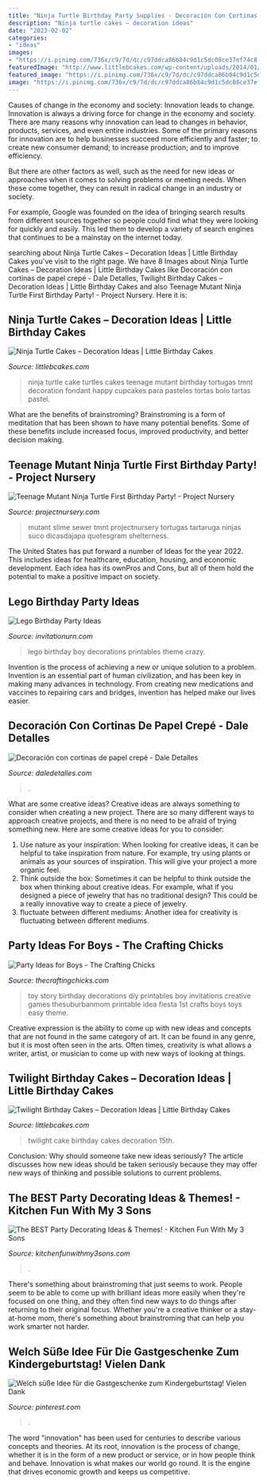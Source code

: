 ```yaml
---
title: "Ninja Turtle Birthday Party Supplies - Decoración Con Cortinas De Papel Crepé"
description: "Ninja turtle cakes – decoration ideas"
date: "2023-02-02"
categories:
- "ideas"
images:
- "https://i.pinimg.com/736x/c9/7d/dc/c97ddca86b84c9d1c5dc08ce37ef74c8.jpg"
featuredImage: "http://www.littlebcakes.com/wp-content/uploads/2014/01/Twilight-Cake-Ideas.jpg"
featured_image: "https://i.pinimg.com/736x/c9/7d/dc/c97ddca86b84c9d1c5dc08ce37ef74c8.jpg"
image: "https://i.pinimg.com/736x/c9/7d/dc/c97ddca86b84c9d1c5dc08ce37ef74c8.jpg"
---
```



Causes of change in the economy and society: Innovation leads to change.
Innovation is always a driving force for change in the economy and society. There are many reasons why innovation can lead to changes in behavior, products, services, and even entire industries. 
Some of the primary reasons for innovation are to help businesses succeed more efficiently and faster; to create new consumer demand; to increase production; and to improve efficiency. 

But there are other factors as well, such as the need for new ideas or approaches when it comes to solving problems or meeting needs. When these come together, they can result in radical change in an industry or society.

For example, Google was founded on the idea of bringing search results from different sources together so people could find what they were looking for quickly and easily. This led them to develop a variety of search engines that continues to be a mainstay on the internet today.

	

		
searching about Ninja Turtle Cakes – Decoration Ideas | Little Birthday Cakes you've visit to the right page. We have 8 Images about Ninja Turtle Cakes – Decoration Ideas | Little Birthday Cakes like Decoración con cortinas de papel crepé - Dale Detalles, Twilight Birthday Cakes – Decoration Ideas | Little Birthday Cakes and also Teenage Mutant Ninja Turtle First Birthday Party! - Project Nursery. Here it is:
		
    
## Ninja Turtle Cakes – Decoration Ideas | Little Birthday Cakes

<img loading=lazy src="http://www.littlebcakes.com/wp-content/uploads/2014/01/Teenage-Mutant-Ninja-Turtles-Birthday-Cake.jpg" onerror="this.onerror=null;this.src='https://tse4.mm.bing.net/th?id=OIP.OkL-67KTta2eDNEeaAo_5wHaKC&amp;pid=15.1';" alt="Ninja Turtle Cakes – Decoration Ideas | Little Birthday Cakes">

_Source: littlebcakes.com_

>ninja turtle cake turtles cakes teenage mutant birthday tortugas tmnt decoration fondant happy cupcakes para pasteles tortas bolo tartas pastel. 

	

What are the benefits of brainstroming?
Brainstroming is a form of meditation that has been shown to have many potential benefits. Some of these benefits include increased focus, improved productivity, and better decision making.

    
## Teenage Mutant Ninja Turtle First Birthday Party! - Project Nursery

<img loading=lazy src="https://projectnursery.com/wp-content/uploads/2014/10/IMG_8139-682x1024.jpg" onerror="this.onerror=null;this.src='https://tse3.mm.bing.net/th?id=OIP.go_sxH5PpNpazwfjCmLWLwHaLH&amp;pid=15.1';" alt="Teenage Mutant Ninja Turtle First Birthday Party! - Project Nursery">

_Source: projectnursery.com_

>mutant slime sewer tmnt projectnursery tortugas tartaruga ninjas suco dicasdajapa quotesgram shelterness. 

	

The United States has put forward a number of Ideas for the year 2022. This includes ideas for healthcare, education, housing, and economic development. Each idea has its ownPros and Cons, but all of them hold the potential to make a positive impact on society.

    
## Lego Birthday Party Ideas

<img loading=lazy src="http://www.invitationurn.com/wp-content/uploads/2016/08/lego_birthday_party_ideas_for_8_year_old_boy.jpg" onerror="this.onerror=null;this.src='https://tse4.mm.bing.net/th?id=OIP.U6PLIiSKqSM6RnclerAUEQHaE7&amp;pid=15.1';" alt="Lego Birthday Party Ideas">

_Source: invitationurn.com_

>lego birthday boy decorations printables theme crazy. 

	

Invention is the process of achieving a new or unique solution to a problem. Invention is an essential part of human civilization, and has been key in making many advances in technology. From creating new medications and vaccines to repairing cars and bridges, invention has helped make our lives easier.

    
## Decoración Con Cortinas De Papel Crepé - Dale Detalles

<img loading=lazy src="https://i2.wp.com/www.daledetalles.com/wp-content/uploads/2016/08/decoracion-con-papel-creppe.jpg" onerror="this.onerror=null;this.src='https://tse1.mm.bing.net/th?id=OIP.d8y8GI1MxRJA4V8I2cr_5wAAAA&amp;pid=15.1';" alt="Decoración con cortinas de papel crepé - Dale Detalles">

_Source: daledetalles.com_

>. 

	

What are some creative ideas?
Creative ideas are always something to consider when creating a new project. There are so many different ways to approach creative projects, and there is no need to be afraid of trying something new. Here are some creative ideas for you to consider: 
1. Use nature as your inspiration: When looking for creative ideas, it can be helpful to take inspiration from nature. For example, try using plants or animals as your sources of inspiration. This will give your project a more organic feel. 
2. Think outside the box: Sometimes it can be helpful to think outside the box when thinking about creative ideas. For example, what if you designed a piece of jewelry that has no traditional design? This could be a really innovative way to create a piece of jewelry. 
3. fluctuate between different mediums: Another idea for creativity is fluctuating between different mediums.

    
## Party Ideas For Boys - The Crafting Chicks

<img loading=lazy src="http://thecraftingchicks.com/wp-content/uploads/2015/10/Toy-Story-Birthday-Party-Ideas.jpg" onerror="this.onerror=null;this.src='https://tse1.mm.bing.net/th?id=OIP.xRyGteYGzyjXUKttb3CcYwHaK_&amp;pid=15.1';" alt="Party Ideas for Boys - The Crafting Chicks">

_Source: thecraftingchicks.com_

>toy story birthday decorations diy printables boy invitations creative games thesuburbanmom printable idea fiesta 1st crafts boys toys easy theme. 

	

Creative expression is the ability to come up with new ideas and concepts that are not found in the same category of art. It can be found in any genre, but it is most often seen in the arts. Often times, creativity is what allows a writer, artist, or musician to come up with new ways of looking at things.

    
## Twilight Birthday Cakes – Decoration Ideas | Little Birthday Cakes

<img loading=lazy src="http://www.littlebcakes.com/wp-content/uploads/2014/01/Twilight-Cake-Ideas.jpg" onerror="this.onerror=null;this.src='https://tse3.mm.bing.net/th?id=OIP.8bCGSAAcIHiEsALpUdiODwHaE7&amp;pid=15.1';" alt="Twilight Birthday Cakes – Decoration Ideas | Little Birthday Cakes">

_Source: littlebcakes.com_

>twilight cake birthday cakes decoration 15th. 

	

Conclusion: Why should someone take new ideas seriously?
The article discusses how new ideas should be taken seriously because they may offer new ways of thinking and possible solutions to current problems.

    
## The BEST Party Decorating Ideas &amp; Themes! - Kitchen Fun With My 3 Sons

<img loading=lazy src="https://kitchenfunwithmy3sons.com/wp-content/uploads/2016/03/the-best-party-decorating-ideas-and-themes-24-1.jpg" onerror="this.onerror=null;this.src='https://tse3.mm.bing.net/th?id=OIP.Q-Ig5tpXmea6nJHhA13RJgHaJ4&amp;pid=15.1';" alt="The BEST Party Decorating Ideas &amp; Themes! - Kitchen Fun With My 3 Sons">

_Source: kitchenfunwithmy3sons.com_

>. 

	

There's something about brainstroming that just seems to work. People seem to be able to come up with brilliant ideas more easily when they're focused on one thing, and they often find new ways to do things after returning to their original focus. Whether you're a creative thinker or a stay-at-home mom, there's something about brainstroming that can help you work smarter not harder.

    
## Welch Süße Idee Für Die Gastgeschenke Zum Kindergeburtstag! Vielen Dank

<img loading=lazy src="https://i.pinimg.com/736x/c9/7d/dc/c97ddca86b84c9d1c5dc08ce37ef74c8.jpg" onerror="this.onerror=null;this.src='https://tse1.mm.bing.net/th?id=OIP.iK3RbTsHcH7DO5jCYrf8JAHaLH&amp;pid=15.1';" alt="Welch süße Idee für die Gastgeschenke zum Kindergeburtstag! Vielen Dank">

_Source: pinterest.com_

>. 

	

The word "innovation" has been used for centuries to describe various concepts and theories. At its root, innovation is the process of change, whether it is in the form of a new product or service, or in how people think and behave. Innovation is what makes our world go round. It is the engine that drives economic growth and keeps us competitive.

